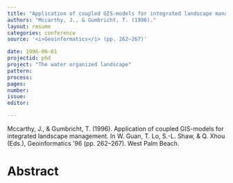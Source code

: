 ```yaml
---
title: "Application of coupled GIS-models for integrated landscape management."
authors: "Mccarthy, J., & Gumbricht, T. (1996)."
layout: resume
categories: conference
source: '<i>Geoinformatics</i> (pp. 262–267)'

date: 1996-06-01
projectid: phd
project: "The water organized landscape"
pattern:
process:
pages:
number:
issue:
editor:

---
```


Mccarthy, J., & Gumbricht, T. (1996). Application of coupled GIS-models for integrated landscape management. In W. Guan, T. Lo, S.-L. Shaw, & Q. Xhou (Eds.), Geoinformatics ’96 (pp. 262–267). West Palm Beach.

<h1 class='foot-description'>Abstract</h1>
